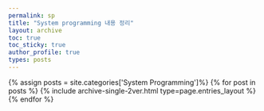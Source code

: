 ```yaml
---
permalink: sp
title: "System programming 내용 정리"
layout: archive
toc: true
toc_sticky: true
author_profile: true
types: posts
---
```


{% assign posts = site.categories['System Programming']%}
{% for post in posts %}
  {% include archive-single-2ver.html type=page.entries_layout %}
{% endfor %}